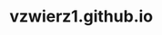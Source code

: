 # vzwierz1.github.io
<!-- The README should clearly explain the purpose of the website, technologies used, and instructions on how to view the website. 

For assignment 1, my personal website is orgaized into 3 different pages- the home page, the resume page, and the visualization page

The home page, which can be navigated to through the nav bar under 'vanessa zwierzchowski' is a home page with a short bio about myself and my work. Including a small graphic I made. 

The experience page (under resume in the nav bar), is a short page describing my experiene with work, where I have gone to school, and my further contact information (with links to my email and LinkdIn).

Lastly, the visualization page (part 2 of the assignment) shows a bar graph svg visualization of "frequency of self-care tasks in the week" that my partner Dana and I created in-class. These tasks include the following: skincare, going to the gym, purchasing food, and washing my hair. 
This bar graph was made up from text, line, and shape fucntions, placed carefully in coordinates. 

The second visualization is a spinning svg triangle animation, which was assisted by AI in order to achieve the correct movement of the triangles I created. Notes were left within the 'animation.js' file and the 'style.css' where AI specifically helped me learn how to achieve the animation/visualization I wanted.

Other technologies used in this project includes Visual Studio Code, GitKraken, ang GitHub. My website can be publicly seen on https://vzwierz1.github.io/

Overall, the website may be explored using the navigation at the top to click through the 3 pages, thank you! -->
